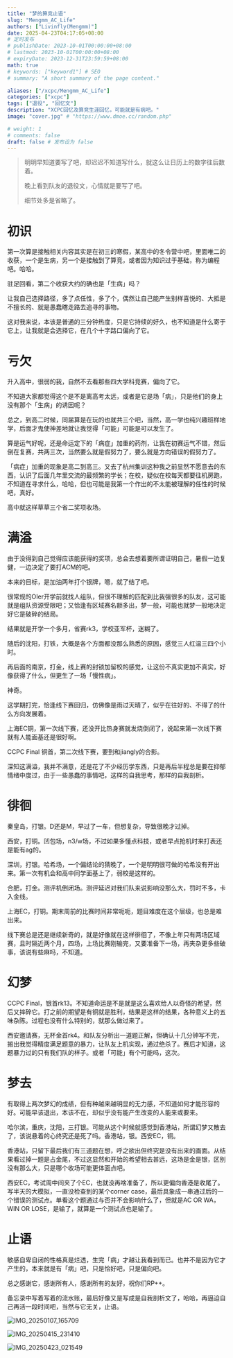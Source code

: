 ```yaml
---
title: "梦的算竞止语"
slug: "Mengmm_AC_Life"
authors: ["Livinfly(Mengmm)"]
date: 2025-04-23T04:17:05+08:00
# 定时发布
# publishDate: 2023-10-01T00:00:00+08:00
# lastmod: 2023-10-01T00:00:00+08:00
# expiryDate: 2023-12-31T23:59:59+08:00
math: true
# keywords: ["keyword1"] # SEO
# summary: "A short summary of the page content."

aliases: ["/xcpc/Mengmm_AC_Life"]
categories: ["xcpc"]
tags: ["退役", "回忆文"]
description: "XCPC回忆及算竞生涯回忆，可能就是有病吧。"
image: "cover.jpg" # "https://www.dmoe.cc/random.php"

# weight: 1
# comments: false
draft: false # 发布设为 false
---
```

>   明明早知道要写了吧，却迟迟不知道写什么，就这么让日历上的数字往后数着。
>
>   
>
>   晚上看到队友的退役文，心情就是要写了吧。
>
>   
>
>   细节处多是省略了。



# 初识

第一次算是接触相关内容其实是在初三的寒假，某高中的冬令营中吧，里面唯二的收获，一个是生病，另一个是接触到了算竞，或者因为知识过于基础，称为编程吧。哈哈。



驻足回看，第二个收获大约的确也是「生病」吗？



让我自己选择路径，多了点任性，多了个，偶然让自己能产生别样喜悦的、大抵是不擅长的、就是愚蠢瞎走路去追寻的事物。



这对我来说，本该是普通的三分钟热度，只是它持续的好久，也不知道是什么寄于它上，让我就是会选择它，在几个十字路口偏向了它。

# 亏欠

升入高中，很弱的我，自然不去看那些四大学科竞赛，偏向了它。



不知道大家都觉得这个是不是离高考太远，或者是它是场「病」，只是他们的身上没有那个「生病」的诱因呢？



总之，到高二时候，同届算是在玩的也就共三个吧，当然，高一学也纯兴趣班样地学，后面才鬼使神差地就让我觉得「可能」可能是可以发生了。



算是运气好呢，还是命运定下的「病症」加重的药剂，让我在初赛运气不错，然后倒在复赛，共两三次，当然要么就是假努力了，要么就是方向错误的假努力了。



「病症」加重的现象是高二到高三。又去了杭州集训这种我之前显然不愿意去的东西，认识了后面几年里交流的最频繁的学长；在校，疑似在校每天都要往机房跑，不知道在寻求什么，哈哈，但也可能是我第一个作出的不太能被理解的任性的时候吧，真好。



高中就这样草草三个省二奖项收场。



# 满溢

由于没得到自己觉得应该能获得的奖项，总会去想着要所谓证明自己，暑假一边复健，一边决定了要打ACM的吧。



本来的目标，是加油两年打个银牌，嗯，就了结了吧。



很常规的OIer开学前就找人组队，但很不理解的匹配到比我强很多的队友，这可能就是组队资源受限吧；又恰逢有区域赛名额多出，梦一般，可能也就梦一般地决定好它是破碎的结局。



结果就是开学一个多月，省赛rk3，学校亚军杯，迷糊了。



随后的沈阳，打铁，大概是各个方面都没那么熟悉的原因，感觉三人红温三四个小时。



再后面的南京，打金，线上赛的封锁加留校的感觉，让这份不真实更加不真实，好像获得了什么，但更生了一场「慢性病」。



神奇。



这学期打完，恰逢线下赛回归，仿佛像是雨过天晴了，似乎在往好的、不得了的什么方向发展着。



上海EC铜，第一次线下赛，还没开比热身赛就发烧倒闭了，说起来第一次线下赛就有人能面基还是很好啊。



CCPC Final 铜首，第二次线下赛，要到和jiangly的合影。



深知这满溢，我并不满意，还是花了不少经历学东西，只是再后半程总是要在抑郁情绪中度过，由于一些愚蠢的事情吧，这样的自我思考，那样的自我剖析。

# 徘徊

秦皇岛，打银。D还是M，早过了一车，但想复杂，导致很晚才过掉。



西安，打铜。凹包场，n3/w场，不过如果多懂点科技，或者早点抢机时来打表还是能有ag的。



深圳，打银。哈希场，一个偏结论的猜晚了，一个是明明很可做的哈希没有开出来。第一次有机会和高中同学面基上了，弱校是这样的。



合肥，打金。测评机倒闭场。测评延迟对我们队来说影响没那么大，罚时不多，卡入金线。



上海EC，打铜。期末周前的比赛时间非常呃呃，题目难度在这个层级，也总是难出来。



线下赛总是还是继续新奇的，就是好像就在这样徘徊了，不像上年只有两场区域赛，且时隔近两个月，四场，上场比赛刚输完，又要准备下一场，再夹杂更多些破事，该说有些麻吗，不知道。



# 幻梦

CCPC Final，银首rk13。不知道命运是不是就是这么喜欢给人以奇怪的希望，然后又摔碎它。打之前的期望是有铜就是胜利，结果是这样的结果，各种意义上的五味杂陈。过程也没有什么特别的，就那么做过来了。



西安邀请赛，无杯金首rk4。和队友分析出一道题正解，但确认十几分钟写不完，搬出我觉得精度满足题意的暴力，让队友上机实现，通过绝杀了。赛后才知道，这题暴力过的只有我们队的样子。或者「可能」有个可能吗，这次。



# 梦去

有取得上两次梦幻的成绩，但有种越来越明显的无力感，不知道如何才能形容的好。可能早该退出，本该不在，却似乎没有能产生改变的人能来或要来。



哈尔滨，重庆，沈阳，三打银。可能从这个时候就感觉到香港站，所谓幻梦又散去了，该说悬着的心终究还是死了吗。香港站，银。西安EC，铜。



香港站，只留下最后我们有三道题在想，呼之欲出但终究是没有出来的画面。从结果看过掉一题是占金尾，不过这显然和开始的希望相去甚远，这场是金是银，区别没有那么大，只是哪个收场可能更体面点吧。



西安EC，考试周中间夹了个EC，也就没再啥准备了，所以更偏向香港是收尾了。写半天的大模拟，一直没检查到的某个corner case，最后具象成一串通过后的一个错误的测试点。单看这个题通过与否并不会影响什么了，但就是AC OR WA，WIN OR LOSE，是输了，就算是一个测试点也是输了。



# 止语

敏感自卑自闭的性格真是烂透，生完「病」才越让我看到而已。也并不是因为它才产生的，本来就是有「病」吧，只是恰好吧，只是偏向吧。



总之感谢它，感谢所有人，感谢所有的友好，祝你们RP++。



备忘录中写着写着的流水账，最后好像又是写成是自我剖析文了，哈哈，再逼迫自己再活一段时间吧，当然与它无关，止语。

![IMG_20250107_165709](MengmmACLife.assets/IMG_20250107_165709.jpg)

![IMG_20250415_231410](MengmmACLife.assets/IMG_20250415_231410.jpg)

![IMG_20250423_021549](MengmmACLife.assets/IMG_20250423_021549.jpg)